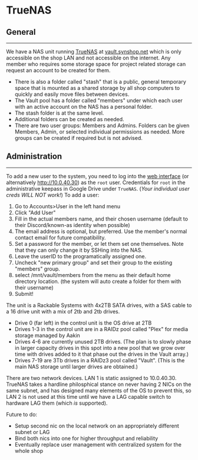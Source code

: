 #  TrueNAS

## General
----
We have a NAS unit running [TrueNAS](https://www.truenas.com/) at [vault.synshop.net](http://vault.synshop.net) which is only accessible on the shop LAN and not accessible on the internet. Any member who requires some storage space for project related storage can request an account to be created for them.

- There is also a folder called "stash" that is a public, general temporary space that is mounted as a shared storage by all shop computers to quickly and easily move files between devices.
- The Vault pool has a folder called "members" under which each user with an active account on the NAS has a personal folder.
- The stash folder is at the same level.
- Additional folders can be created as needed.
- There are two user groups: Members and Admins. Folders can be given Members, Admin, or selected individual permissions as needed. More groups can be created if required but is not advised.

## Administration
----
To add a new user to the system, you need to log into the [web interface](http://vault.synshop.net) (or alternatively http://10.0.40.30) as the `root` user. Credentials for `root` in the administrative keepass in Google Drive under `TrueNAS`. (*Your individual user creds WILL NOT work!*)
To add a user:

1. Go to Accounts>User in the left hand menu
2. Click "Add User"
3. Fill in the actual members name, and their chosen username (default to their Discord/known-as identity when possible)
4. The email address is optional, but preferred. Use the member's normal contact email for future compatibility.
5. Set a password for the member, or let them set one themselves. Note that they can only change it by SSHing into the NAS.
6. Leave the userID to the programatically assigned one.
7. Uncheck "new primary group" and set their group to the existing "members" group.
8. select /mnt/vault/members from the menu as their default home directory location. (the system will auto create a folder for them with their username)
9. Submit!

The unit is a Rackable Systems with 4x2TB SATA drives, with a SAS cable to a 16 drive unit with a mix of 2tb and 2tb drives.

- Drive 0 (far left) in the control unit is the OS drive at 2TB
- Drives 1-3 in the control unit are in a RAIDz pool called "Plex" for media storage managed by Aakin
- Drives 4-6 are currently unused 2TB drives. (The plan is to slowly phase in larger capacity drives in this spot into a new pool that we grow over time with drives added to it that phase out the drives in the Vault array.)
- Drives 7-19 are 3Tb drives in a RAIDz3 pool called "Vault". (This is the main NAS storage until larger drives are obtained.)

There are two network devices. LAN 1 is static assigned to 10.0.40.30. TrueNAS takes a hardline philosphical stance on never having 2 NICs on the same subnet, and has designed many elements of the OS to prevent this, so LAN 2 is not used at this time until we have a LAG capable switch to hardware LAG them (which *is* supported).

Future to do:

-  Setup second nic on the local network on an appropriately different subnet or LAG
-  Bind both nics into one for higher throughput and reliability
-  Eventually replace user management with centralized system for the whole shop